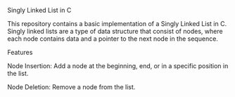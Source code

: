 Singly Linked List in C

This repository contains a basic implementation of a Singly Linked List in C. Singly linked lists are a type of data structure that consist of nodes, where each node contains data and a pointer to the next node in the sequence.

Features

Node Insertion: Add a node at the beginning, end, or in a specific position in the list.

Node Deletion: Remove a node from the list.
